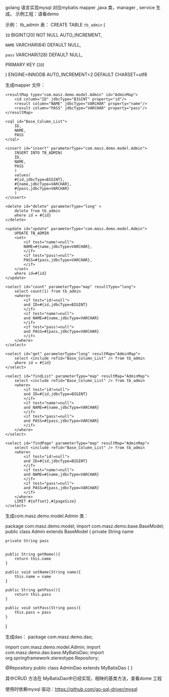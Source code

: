 golang 语言实现mysql 对应mybatis mapper ,java 类，manager , service 生成。
示例工程：请看demo

示例：
tb_admin 表：
CREATE TABLE `tb_admin` (

`ID` BIGINT(20) NOT NULL AUTO_INCREMENT,

`NAME` VARCHAR(64) DEFAULT NULL,

`pass` VARCHAR(128) DEFAULT NULL,

 PRIMARY KEY (`ID`)

) ENGINE=INNODB AUTO_INCREMENT=2 DEFAULT CHARSET=utf8

生成mapper 文件：
<?xml version="1.0" encoding="UTF-8" ?>
<!DOCTYPE mapper PUBLIC "-//mybatis.org//DTD Mapper 3.0//EN" "http://mybatis.org/dtd/mybatis-3-mapper.dtd" >
<mapper namespace="com.masz.demo.model.Admin">

    <resultMap type="com.masz.demo.model.Admin" id="AdminMap">
        <id column="ID" jdbcType="BIGINT" property="id"/>
        <result column="NAME" jdbcType="VARCHAR" property="name"/>
        <result column="PASS" jdbcType="VARCHAR" property="pass"/>
    </resultMap>

    <sql id="Base_Column_List">
        ID,
        NAME,
        PASS
    </sql>

    <insert id="insert" parameterType="com.masz.demo.model.Admin">
        INSERT INTO TB_ADMIN(
        ID,
        NAME,
        PASS
        )
        values(
        #{id,jdbcType=BIGINT},
        #{name,jdbcType=VARCHAR},
        #{pass,jdbcType=VARCHAR}
        )
    </insert>

    <delete id="delete" parameterType="long" >
        delete from tb_admin
        where id = #{id}
    </delete>

    <update id="update" parameterType="com.masz.demo.model.Admin">
        UPDATE TB_ADMIN
        <set>
            <if test="name!=null">
            NAME=#{name,jdbcType=VARCHAR},
            </if>
            <if test="pass!=null">
            PASS=#{pass,jdbcType=VARCHAR},
            </if>
        </set> 
        where id=#{id}
    </update>

    <select id="count" parameterType="map" resultType="long">
        select count(1) from tb_admin
        <where>
            <if test="id!=null">
            and ID=#{id,jdbcType=BIGINT}
            </if>
            <if test="name!=null">
            and NAME=#{name,jdbcType=VARCHAR}
            </if>
            <if test="pass!=null">
            and PASS=#{pass,jdbcType=VARCHAR}
            </if>
        </where>
    </select>

    <select id="get" parameterType="long" resultMap="AdminMap">
        select <include refid="Base_Column_List" /> from tb_admin
        where id = #{id}
    </select>

    <select id="findList" parameterType="map" resultMap="AdminMap">
        select <include refid="Base_Column_List" /> from tb_admin
        <where>
            <if test="id!=null">
            and ID=#{id,jdbcType=BIGINT}
            </if>
            <if test="name!=null">
            and NAME=#{name,jdbcType=VARCHAR}
            </if>
            <if test="pass!=null">
            and PASS=#{pass,jdbcType=VARCHAR}
            </if>
        </where>
    </select>

    <select id="findPage" parameterType="map" resultMap="AdminMap">
        select <include refid="Base_Column_List" /> from tb_admin
        <where>
            <if test="id!=null">
            and ID=#{id,jdbcType=BIGINT}
            </if>
            <if test="name!=null">
            and NAME=#{name,jdbcType=VARCHAR}
            </if>
            <if test="pass!=null">
            and PASS=#{pass,jdbcType=VARCHAR}
            </if>
        </where>
        LIMIT #{offset},#{pageSize}
    </select>

</mapper>

生成com.masz.demo.model.Admin 类：

package com.masz.demo.model;
import com.masz.demo.base.BaseModel;
public class Admin extends BaseModel {
    private String name

    private String pass


    public String getName(){
        return this.name
    }

    public void setName(String name){
        this.name = name
    }

    public String getPass(){
        return this.pass
    }

    public void setPass(String pass){
        this.pass = pass
    }

}

生成dao：
package com.masz.demo.dao;

import com.masz.demo.model.Admin;
import com.masz.demo.dao.base.MyBatisDao;
import org.springframework.stereotype.Repository;

@Repository
public class AdminDao extends MyBatisDao<Admin> {
}

其中CRUD 方法在 MyBatisDao中已经实现，相映的基类方法，查看dome 工程

使用时依赖mysql 驱动：https://github.com/go-sql-driver/mysql
